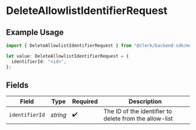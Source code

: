 # DeleteAllowlistIdentifierRequest

## Example Usage

```typescript
import { DeleteAllowlistIdentifierRequest } from "@clerk/backend-sdk/models/operations";

let value: DeleteAllowlistIdentifierRequest = {
  identifierId: "<id>",
};
```

## Fields

| Field                                                  | Type                                                   | Required                                               | Description                                            |
| ------------------------------------------------------ | ------------------------------------------------------ | ------------------------------------------------------ | ------------------------------------------------------ |
| `identifierId`                                         | *string*                                               | :heavy_check_mark:                                     | The ID of the identifier to delete from the allow-list |